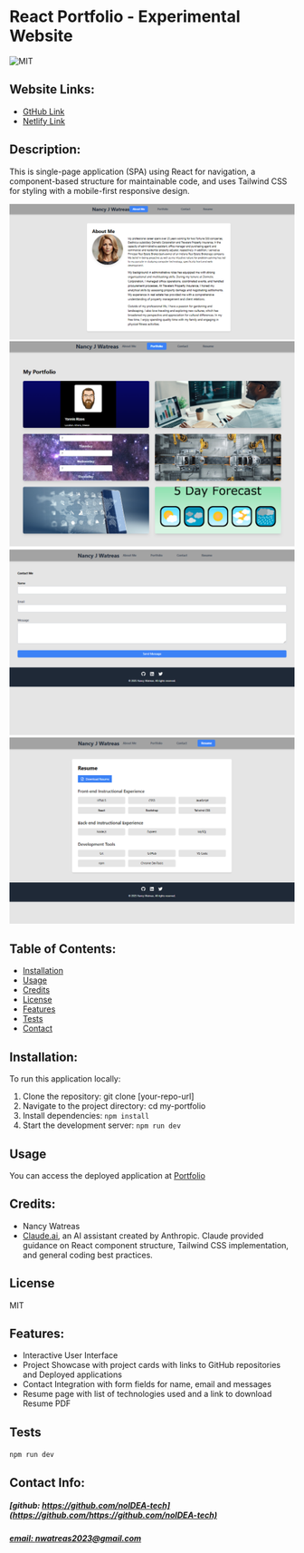 # React Portfolio - Experimental Website

![MIT](https://img.shields.io/badge/License-MIT-blue)

## Website Links: 
- [GtHub Link](https://github.com/noIDEA-tech/12-REACT-Portfolio)
- [Netlify Link](https://portfolio-nw.netlify.app/)

## Description:
This is single-page application (SPA) using React for navigation, a component-based structure for maintainable code, and uses Tailwind CSS for styling with a mobile-first responsive design.

![app_image](./my-portfolio/src/assets/images/portfolio-main.png)
![app_image](./my-portfolio/src/assets/images/portfolio-3.png)
![app_image](./my-portfolio/src/assets/images/portfolio-2.png)
![app_image](./my-portfolio/src/assets/images/portfolio-1.png)



## Table of Contents:
- [Installation](#installation)
- [Usage](#usage)
- [Credits](#credits)
- [License](#license)
- [Features](#features)
- [Tests](#tests)
- [Contact](#contact)

## Installation:
To run this application locally:
1. Clone the repository: git clone [your-repo-url]
2. Navigate to the project directory: cd my-portfolio
3. Install dependencies: `npm install`
4. Start the development server: `npm run dev`

## Usage
You can access the deployed application at [Portfolio](https://portfolio-nw.netlify.app/)

## Credits:
* Nancy Watreas 
* [Claude.ai](https://claude.ai), an AI assistant created by Anthropic. 
  Claude provided guidance on React component structure, Tailwind CSS implementation, and general coding best practices.

## License
MIT

## Features:
* Interactive User Interface
* Project Showcase with project cards with links to GitHub repositories and Deployed applications
* Contact Integration with form fields for name, email and messages
* Resume page with list of technologies used and a link to download Resume PDF 

## Tests
`npm run dev`

## Contact Info:
##### [github: https://github.com/noIDEA-tech](https://github.com/https://github.com/noIDEA-tech)
##### [email: nwatreas2023@gmail.com](mailto:nwatreas2023@gmail.com)
